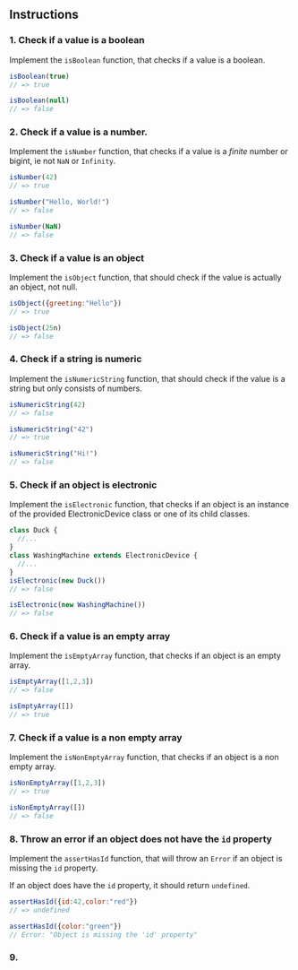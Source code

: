 ## Instructions

### 1. Check if a value is a boolean

Implement the `isBoolean` function, that checks if a value is a boolean.
```javascript
isBoolean(true)
// => true

isBoolean(null)
// => false
```

### 2. Check if a value is a number.

Implement the `isNumber` function, that checks if a value is a _finite_ number or bigint, ie not `NaN` or `Infinity`.

```javascript
isNumber(42)
// => true

isNumber("Hello, World!")
// => false

isNumber(NaN)
// => false
```

### 3. Check if a value is an object

Implement the `isObject` function, that should check if the value is actually an object, not null.

```javascript
isObject({greeting:"Hello"})
// => true

isObject(25n)
// => false
```

### 4. Check if a string is numeric

Implement the `isNumericString` function, that should check if the value is a string but only consists of numbers.

```javascript
isNumericString(42)
// => false

isNumericString("42")
// => true

isNumericString("Hi!")
// => false

```

### 5. Check if an object is electronic

Implement the `isElectronic` function, that checks if an object is an instance of the provided ElectronicDevice class or one of its child classes.

```javascript
class Duck {
  //...
}
class WashingMachine extends ElectronicDevice {
  //...
}
isElectronic(new Duck())
// => false

isElectronic(new WashingMachine())
// => false
```

### 6. Check if a value is an empty array

Implement the `isEmptyArray` function, that checks if an object is an empty array.
```javascript
isEmptyArray([1,2,3])
// => false

isEmptyArray([])
// => true
```

### 7. Check if a value is a non empty array

Implement the `isNonEmptyArray` function, that checks if an object is a non empty array.
```javascript
isNonEmptyArray([1,2,3])
// => true

isNonEmptyArray([])
// => false
```

### 8. Throw an error if an object does not have the `id` property

Implement the `assertHasId` function, that will throw an `Error` if an object is missing the `id` property.

If an object does have the `id` property, it should return `undefined`.

```javascript
assertHasId({id:42,color:"red"})
// => undefined

assertHasId({color:"green"})
// Error: "Object is missing the 'id' property"
```

### 9.
